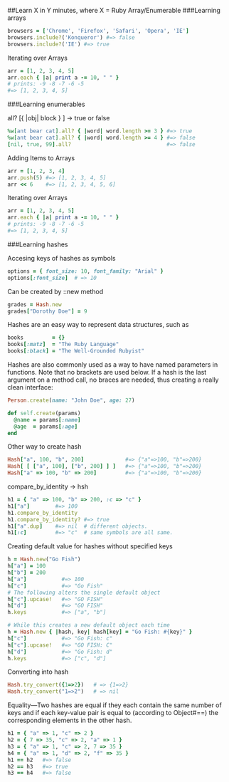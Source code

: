 ##Learn X in Y minutes, where X = Ruby Array/Enumerable
###Learning arrays
```ruby
browsers = ['Chrome', 'Firefox', 'Safari', 'Opera', 'IE']
browsers.include?('Konqueror') #=> false
browsers.include?('IE') #=> true
```

Iterating over Arrays
```ruby
arr = [1, 2, 3, 4, 5]
arr.each { |a| print a -= 10, " " }
# prints: -9 -8 -7 -6 -5
#=> [1, 2, 3, 4, 5]
```


###Learning enumerables

all? [{ |obj| block } ] → true or false
```ruby
%w[ant bear cat].all? { |word| word.length >= 3 } #=> true
%w[ant bear cat].all? { |word| word.length >= 4 } #=> false
[nil, true, 99].all?                              #=> false
```


Adding Items to Arrays
```ruby
arr = [1, 2, 3, 4]
arr.push(5) #=> [1, 2, 3, 4, 5]
arr << 6    #=> [1, 2, 3, 4, 5, 6]
```
Iterating over Arrays
```ruby
arr = [1, 2, 3, 4, 5]
arr.each { |a| print a -= 10, " " }
# prints: -9 -8 -7 -6 -5
#=> [1, 2, 3, 4, 5]

```
###Learning hashes

Accesing keys of hashes as symbols
```ruby
options = { font_size: 10, font_family: "Arial" }
options[:font_size]  # => 10
```
Can be created by ::new method
```ruby
grades = Hash.new
grades["Dorothy Doe"] = 9
```
Hashes are an easy way to represent data structures, such as
```ruby
books         = {}
books[:matz]  = "The Ruby Language"
books[:black] = "The Well-Grounded Rubyist"
```
Hashes are also commonly used as a way to have named parameters in functions. Note that no brackets are used below. If a hash is the last argument on a method call, no braces are needed, thus creating a really clean interface:
```ruby
Person.create(name: "John Doe", age: 27)

def self.create(params)
  @name = params[:name]
  @age  = params[:age]
end
```
Other way to create hash
```ruby
Hash["a", 100, "b", 200]             #=> {"a"=>100, "b"=>200}
Hash[ [ ["a", 100], ["b", 200] ] ]   #=> {"a"=>100, "b"=>200}
Hash["a" => 100, "b" => 200]         #=> {"a"=>100, "b"=>200}
```

compare_by_identity → hsh
```ruby
h1 = { "a" => 100, "b" => 200, :c => "c" }
h1["a"]        #=> 100
h1.compare_by_identity
h1.compare_by_identity? #=> true
h1["a".dup]    #=> nil  # different objects.
h1[:c]         #=> "c"  # same symbols are all same.
```



Creating default value for hashes without specified keys
```ruby
h = Hash.new("Go Fish")
h["a"] = 100
h["b"] = 200
h["a"]           #=> 100
h["c"]           #=> "Go Fish"
# The following alters the single default object
h["c"].upcase!   #=> "GO FISH"
h["d"]           #=> "GO FISH"
h.keys           #=> ["a", "b"]

# While this creates a new default object each time
h = Hash.new { |hash, key| hash[key] = "Go Fish: #{key}" }
h["c"]           #=> "Go Fish: c"
h["c"].upcase!   #=> "GO FISH: C"
h["d"]           #=> "Go Fish: d"
h.keys           #=> ["c", "d"]
```
Converting into hash
```ruby
Hash.try_convert({1=>2})   # => {1=>2}
Hash.try_convert("1=>2")   # => nil
```
Equality—Two hashes are equal if they each contain the same number of keys and if each key-value pair is equal to (according to Object#==) the corresponding elements in the other hash.
```ruby
h1 = { "a" => 1, "c" => 2 }
h2 = { 7 => 35, "c" => 2, "a" => 1 }
h3 = { "a" => 1, "c" => 2, 7 => 35 }
h4 = { "a" => 1, "d" => 2, "f" => 35 }
h1 == h2   #=> false
h2 == h3   #=> true
h3 == h4   #=> false
```
